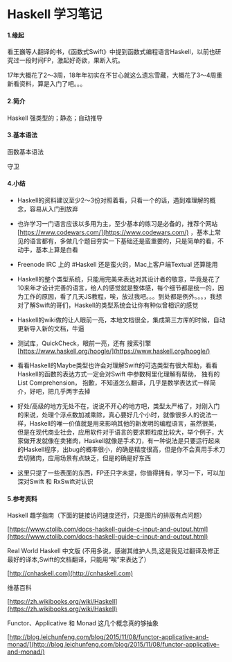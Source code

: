 # Haskell 学习笔记

#### 1.缘起

看王巍等人翻译的书，《函数式Swift》中提到函数式编程语言Haskell，以前也研究过一段时间FP，激起好奇欲，果断入坑。

17年大概花了2～3周，18年年初实在不甘心就这么遗忘雪藏，大概花了3～4周重新看资料，算是入门了吧。。。

#### 2.简介

Haskell 强类型的；静态；自动推导

#### 3.基本语法

函数基本语法

守卫

#### 4.小结

* Haskell的资料建议至少2～3份对照着看，只看一个的话，遇到难理解的概念，容易从入门到放弃
* 也许学习一门语言应该以多用为主，至少基本的练习是必备的，推荐个网站 [https://www.codewars.com/](https://www.codewars.com/) ，基本上常见的语言都有，多做几个题目夯实一下基础还是蛮重要的，只是简单的看，不动手，基本上算是白看
* Freenode IRC 上的 \#Haskell 还是蛮火的，Mac上客户端Textual 还算能用

* Haskell的整个类型系统，只能用完美来表达对其设计者的敬意，毕竟是花了10来年才设计完善的语言，给人的感觉就是整体感，每个细节都是统一的，因为工作的原因，看了几天JS教程，唉，放过我吧。。。到处都是例外。。。，我想对了解Swift的哥们，Haskell的类型系统会让你有种似曾相识的感觉

* Haskell的wiki做的让人眼前一亮，本地文档很全，集成第三方库的时候，自动更新导入新的文档，牛逼

* 测试库，QuickCheck，眼前一亮，还有 搜索引擎 [https://www.haskell.org/hoogle/](https://www.haskell.org/hoogle/)

* 看看Haskell的Maybe类型也许会对理解Swift的可选类型有很大帮助，看看Haskell的函数的表达方式一定会对Swift 中参数柯里化理解有帮助， 独有的List Comprehension， 抱歉，不知道怎么翻译，几乎是数学表达式一样简介，好吧，把几乎两字去掉

* 好处/高级的地方无处不在，说说不开心的地方吧，类型太严格了，对刚入门的来说，处理个浮点数加减乘除，真心要好几个小时，就像很多人的说法一样，Haskell的唯一价值就是用来影响其他的新发明的编程语言，虽然很美，但是在现代商业社会，应用软件对于语言的要求颗粒度比较大，举个例子，大家做开发就像在卖猪肉，Haskell就像是手术刀，有一种说法是只要运行起来的Haskell程序，出bug的概率很小，的确是精度很高，但是你不会真用手术刀去切猪肉，应用场景有点缺乏，但是的确是好东西

* 这里只提了一些表面的东西，FP还只字未提，你值得拥有，学习一下，可以加深对Swift 和 RxSwift对认识

#### 5.参考资料

Haskell 趣学指南（下面的链接访问速度还行，只是图片的排版有点问题）

[https://www.ctolib.com/docs-haskell-guide-c-input-and-output.html](https://www.ctolib.com/docs-haskell-guide-c-input-and-output.html)

Real World Haskell 中文版 \(不用多说，感谢其维护人员,这是我见过翻译及修正最好的译本,Swift的文档翻译，只能用“唉”来表达了）

[http://cnhaskell.com](http://cnhaskell.com)

维基百科

[https://zh.wikibooks.org/wiki/Haskell](https://zh.wikibooks.org/wiki/Haskell)

Functor、Applicative 和 Monad   这几个概念真的够抽象

[http://blog.leichunfeng.com/blog/2015/11/08/functor-applicative-and-monad/](http://blog.leichunfeng.com/blog/2015/11/08/functor-applicative-and-monad/)

